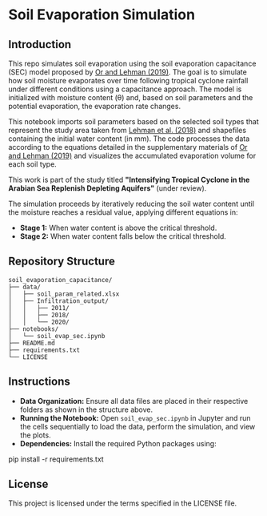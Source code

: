 # Soil Evaporation Simulation

## Introduction
This repo simulates soil evaporation using the soil evaporation capacitance (SEC) model proposed by [Or and Lehman (2019)](https://doi.org/10.1029/2018WR024050). The goal is to simulate how soil moisture evaporates over time following tropical cyclone rainfall under different conditions using a capacitance approach. The model is initialized with moisture content (θ) and, based on soil parameters and the potential evaporation, the evaporation rate changes.

This notebook imports soil parameters based on the selected soil types that represent the study area taken from [Lehman et al. (2018)](http://dx.doi.org/10.1029/2018GL078803) and shapefiles containing the initial water content (in mm). The code processes the data according to the equations detailed in the supplementary materials of [Or and Lehman (2019)](https://doi.org/10.1029/2018WR024050) and visualizes the accumulated evaporation volume for each soil type.

This work is part of the study titled **"Intensifying Tropical Cyclone in the Arabian Sea Replenish Depleting Aquifers"** (under review).

The simulation proceeds by iteratively reducing the soil water content until the moisture reaches a residual value, applying different equations in:
- **Stage 1:** When water content is above the critical threshold.
- **Stage 2:** When water content falls below the critical threshold.

## Repository Structure

```
soil_evaporation_capacitance/
├── data/
│   ├── soil_param_related.xlsx
│   ├── Infiltration_output/
│   │   ├── 2011/
│   │   ├── 2018/
│   │   └── 2020/
├── notebooks/
│   └── soil_evap_sec.ipynb
├── README.md
├── requirements.txt
└── LICENSE

```

## Instructions
- **Data Organization:** Ensure all data files are placed in their respective folders as shown in the structure above.
- **Running the Notebook:** Open `soil_evap_sec.ipynb` in Jupyter and run the cells sequentially to load the data, perform the simulation, and view the plots.
- **Dependencies:** Install the required Python packages using:

pip install -r requirements.txt


## License
This project is licensed under the terms specified in the LICENSE file.

